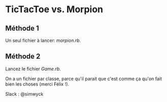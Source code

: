 # TicTacToe vs. Morpion

## Méthode 1

Un seul fichier à lancer: *morpion.rb*.

## Méthode 2

Lancez le fichier *Game.rb*.

On a un fichier par classe, parce qu'il parait que c'est comme ça qu'on fait bien les choses (merci Félix !).

Slack : @simwyck
